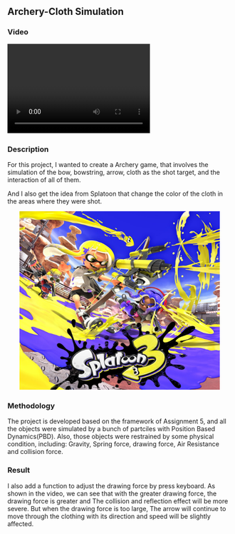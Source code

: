 ## Archery-Cloth Simulation

### Video
<video src="./video.mov" width="320" height="200" controls preload></video>
### Description
For this project, I wanted to create a Archery game, that involves the simulation of the bow, bowstring, arrow, cloth as the shot target, and the interaction of all of them.  

And I also get the idea from Splatoon that change the color of the cloth in the areas where they were shot.
<div align=center><img width="450" height="400" src="splatoon.jpg"/></div>

### Methodology
The project is developed based on the framework of Assignment 5, and all the objects were simulated by a bunch of partciles with Position Based Dynamics(PBD). Also, those objects were restrained by some physical condition, including: Gravity, Spring force, drawing force, Air Resistance and collision force.
  

### Result
I also add a function to adjust the drawing force by press keyboard. As shown in the video, we can see that with the greater drawing force, the drawing force is greater and The collision and reflection effect will be more severe. But when the drawing force is too large, The arrow will continue to move through the clothing with its direction and speed will be slightly affected.


